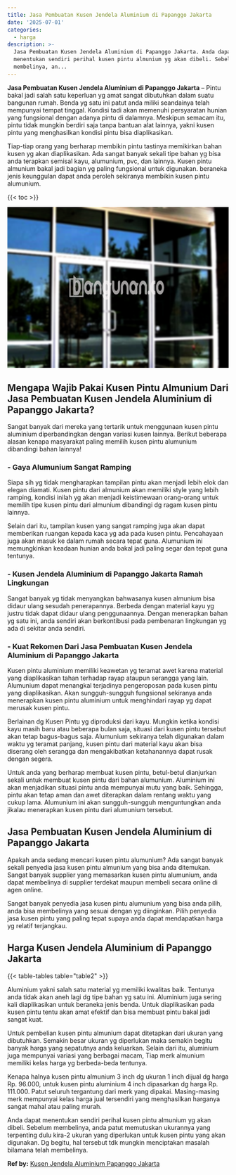 ```yaml
---
title: Jasa Pembuatan Kusen Jendela Aluminium di Papanggo Jakarta
date: '2025-07-01'
categories:
  - harga
description: >-
  Jasa Pembuatan Kusen Jendela Aluminium di Papanggo Jakarta. Anda dapat
  menentukan sendiri perihal kusen pintu almunium yg akan dibeli. Sebelum
  membelinya, an...
---
```


**Jasa Pembuatan Kusen Jendela Aluminium di Papanggo Jakarta** – Pintu bakal jadi salah satu keperluan yg amat sangat dibutuhkan dalam suatu bangunan rumah. Benda yg satu ini patut anda miliki seandainya telah mempunyai tempat tinggal. Kondisi tadi akan memenuhi persyaratan hunian yang fungsional dengan adanya pintu di dalamnya. Meskipun semacam itu, pintu tidak mungkin berdiri saja tanpa bantuan alat lainnya, yakni kusen pintu yang menghasilkan kondisi pintu bisa diaplikasikan.

Tiap-tiap orang yang berharap membikin pintu tastinya memikirkan bahan kusen yg akan diaplikasikan. Ada sangat banyak sekali tipe bahan yg bisa anda terapkan semisal kayu, alumunium, pvc, dan lainnya. Kusen pintu almunium bakal jadi bagian yg paling fungsional untuk digunakan. beraneka jenis keunggulan dapat anda peroleh sekiranya membikin kusen pintu alumunium.

{{< toc >}}

![Jasa Pembuatan Kusen Jendela Aluminium di Papanggo Jakarta](/images/harga-kusen-jendela-alumunium-15.png)

## Mengapa Wajib Pakai Kusen Pintu Almunium Dari Jasa Pembuatan Kusen Jendela Aluminium di Papanggo Jakarta?

Sangat banyak dari mereka yang tertarik untuk menggunaan kusen pintu aluminium diperbandingkan dengan variasi kusen lainnya. Berikut beberapa alasan kenapa masyarakat paling memilih kusen pintu alumunium dibandingi bahan lainnya!

### \- Gaya Alumunium Sangat Ramping

Siapa sih yg tidak mengharapkan tampilan pintu akan menjadi lebih elok dan elegan diamati. Kusen pintu dari almunium akan memiliki style yang lebih ramping, kondisi inilah yg akan menjadi keistimewaan orang-orang untuk memilih tipe kusen pintu dari almunium dibandingi dg ragam kusen pintu lainnya.

Selain dari itu, tampilan kusen yang sangat ramping juga akan dapat memberikan ruangan kepada kaca yg ada pada kusen pintu. Pencahayaan juga akan masuk ke dalam rumah secara tepat guna. Alumunium ini memungkinkan keadaan hunian anda bakal jadi paling segar dan tepat guna tentunya.

### \- Kusen Jendela Aluminium di Papanggo Jakarta Ramah Lingkungan

Sangat banyak yg tidak menyangkan bahwasanya kusen almunium bisa didaur ulang sesudah penerapannya. Berbeda dengan material kayu yg justru tidak dapat didaur ulang penggunaannya. Dengan menerapkan bahan yg satu ini, anda sendiri akan berkontibusi pada pembenaran lingkungan yg ada di sekitar anda sendiri.

### \- Kuat Rekomen Dari Jasa Pembuatan Kusen Jendela Aluminium di Papanggo Jakarta

Kusen pintu aluminium memiliki keawetan yg teramat awet karena material yang diaplikasikan tahan terhadap rayap ataupun serangga yang lain. Alumunium dapat menangkal terjadinya pengeroposan pada kusen pintu yang diaplikasikan. Akan sungguh-sungguh fungsional sekiranya anda menerapkan kusen pintu aluminium untuk menghindari rayap yg dapat merusak kusen pintu.

Berlainan dg Kusen Pintu yg diproduksi dari kayu. Mungkin ketika kondisi kayu masih baru atau beberapa bulan saja, situasi dari kusen pintu tersebut akan tetap bagus-bagus saja. Alumunium sekiranya telah digunakan dalam waktu yg teramat panjang, kusen pintu dari material kayu akan bisa diserang oleh serangga dan mengakibatkan ketahanannya dapat rusak dengan segera.

Untuk anda yang berharap membuat kusen pintu, betul-betul dianjurkan sekali untuk membuat kusen pintu dari bahan alumunium. Aluminium ini akan menjadikan situasi pintu anda mempunyai mutu yang baik. Sehingga, pintu akan tetap aman dan awet diterapkan dalam rentang waktu yang cukup lama. Alumunium ini akan sungguh-sungguh menguntungkan anda jikalau menerapkan kusen pintu dari alumunium tersebut.

## Jasa Pembuatan Kusen Jendela Aluminium di Papanggo Jakarta

Apakah anda sedang mencari kusen pintu alumunium? Ada sangat banyak sekali penyedia jasa kusen pintu almunium yang bisa anda ditemukan. Sangat banyak supplier yang memasarkan kusen pintu alumunium, anda dapat membelinya di supplier terdekat maupun membeli secara online di agen online.

Sangat banyak penyedia jasa kusen pintu alumunium yang bisa anda pilih, anda bisa membelinya yang sesuai dengan yg diinginkan. Pilih penyedia jasa kusen pintu yang paling tepat supaya anda dapat mendapatkan harga yg relatif terjangkau.

## Harga Kusen Jendela Aluminium di Papanggo Jakarta

{{< table-tables table="table2" >}}

Aluminium yakni salah satu material yg memiliki kwalitas baik. Tentunya anda tidak akan aneh lagi dg tipe bahan yg satu ini. Aluminium juga sering kali diaplikasikan untuk beraneka jenis benda. Untuk diaplikasikan pada kusen pintu tentu akan amat efektif dan bisa membuat pintu bakal jadi sangat kuat.

Untuk pembelian kusen pintu almunium dapat ditetapkan dari ukuran yang dibutuhkan. Semakin besar ukuran yg diperlukan maka semakin begitu banyak harga yang sepatutnya anda keluarkan. Selain dari itu, aluminium juga mempunyai variasi yang berbagai macam, Tiap merk almunium memiliki kelas harga yg berbeda-beda tentunya.

Kenapa halnya kusen pintu almunium 3 inch dg ukuran 1 inch dijual dg harga Rp. 96.000, untuk kusen pintu aluminium 4 inch dipasarkan dg harga Rp. 111.000. Patut seluruh tergantung dari merk yang dipakai. Masing-masing merk mempunyai kelas harga jual tersendiri yang menghasilkan harganya sangat mahal atau paling murah.

Anda dapat menentukan sendiri perihal kusen pintu almunium yg akan dibeli. Sebelum membelinya, anda patut memutuskan ukurannya yang terpenting dulu kira-2 ukuran yang diperlukan untuk kusen pintu yang akan digunakan. Dg begitu, hal tersebut tdk mungkin menciptakan masalah bilamana telah membelinya.

**Ref by:** [Kusen Jendela Aluminium Papanggo Jakarta](https://id.wikipedia.org/wiki/Kusen)
